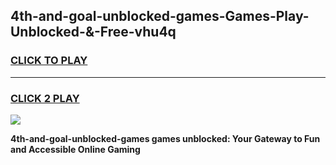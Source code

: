 
## 4th-and-goal-unblocked-games-Games-Play-Unblocked-&-Free-vhu4q
<h3>
<a href="https://premium76.site?title=4th-and-goal-unblocked-games&ref=24A">CLICK TO PLAY</a></h3>
<hr>

<h3>
<a href="https://premium76.site?title=4th-and-goal-unblocked-games&ref=24A">CLICK 2 PLAY</a>
  
</h3>

<a href="https://premium76.site?title=4th-and-goal-unblocked-games&ref=24A"><img src="https://clearcache.store/games.png"></a>


**4th-and-goal-unblocked-games games unblocked: Your Gateway to Fun and Accessible Online Gaming**
